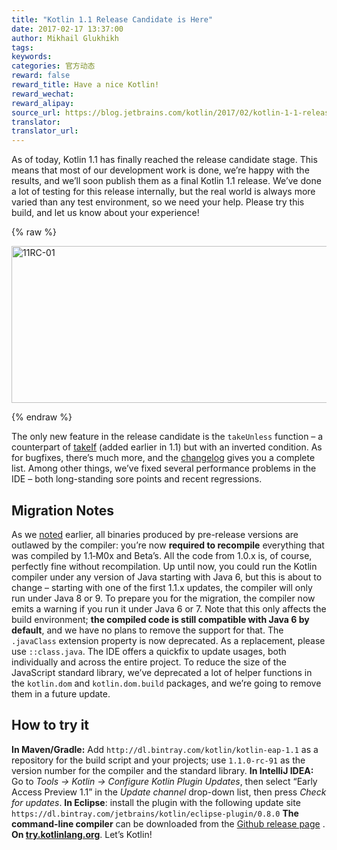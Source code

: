```yaml
---
title: "Kotlin 1.1 Release Candidate is Here"
date: 2017-02-17 13:37:00
author: Mikhail Glukhikh
tags:
keywords:
categories: 官方动态
reward: false
reward_title: Have a nice Kotlin!
reward_wechat:
reward_alipay:
source_url: https://blog.jetbrains.com/kotlin/2017/02/kotlin-1-1-release-candidate-is-here/
translator:
translator_url:
---
```


As of today, Kotlin 1.1 has finally reached the release candidate stage. This means that most of our development work is done, we’re happy with the results, and we’ll soon publish them as a final Kotlin 1.1 release. We’ve done a lot of testing for this release internally, but the real world is always more varied than any test environment, so we need your help. Please try this build, and let us know about your experience!

{% raw %}
<p><img alt="11RC-01" class="alignnone size-full wp-image-4599" height="251" src="https://d3nmt5vlzunoa1.cloudfront.net/kotlin/files/2017/02/11RC-01.png" width="1300"/><br/>
<span id="more-4589"></span></p>
{% endraw %}

The only new feature in the release candidate is the `takeUnless` function – a counterpart of [takeIf](https://kotlinlang.org/docs/reference/whatsnew11.html#takeif-and-also) (added earlier in 1.1) but with an inverted condition. As for bugfixes, there’s much more, and the [changelog](https://github.com/JetBrains/kotlin/blob/1.1-rc/ChangeLog.md) gives you a complete list. Among other things, we’ve fixed several performance problems in the IDE – both long-standing sore points and recent regressions.
## Migration Notes

As we [noted](https://blog.jetbrains.com/kotlin/2017/01/kotlin-1-1-beta-is-here/) earlier, all binaries produced by pre-release versions are outlawed by the compiler: you’re now **required to recompile** everything that was compiled by 1.1‑M0x and Beta’s. All the code from 1.0.x is, of course, perfectly fine without recompilation.
Up until now, you could run the Kotlin compiler under any version of Java starting with Java 6, but this is about to change – starting with one of the first 1.1.x updates, the compiler will only run under Java 8 or 9. To prepare you for the migration, the compiler now emits a warning if you run it under Java 6 or 7. Note that this only affects the build environment; **the compiled code is still compatible with Java 6 by default**, and we have no plans to remove the support for that.
The `.javaClass` extension property is now deprecated. As a replacement, please use `::class.java`. The IDE offers a quickfix to update usages, both individually and across the entire project.
To reduce the size of the JavaScript standard library, we’ve deprecated a lot of helper functions in the `kotlin.dom` and `kotlin.dom.build` packages, and we’re going to remove them in a future update.
## How to try it

**In Maven/Gradle:** Add `http://dl.bintray.com/kotlin/kotlin-eap-1.1` as a repository for the build script and your projects; use `1.1.0-rc-91` as the version number for the compiler and the standard library.
**In IntelliJ IDEA:** Go to <i>Tools → Kotlin → Configure Kotlin Plugin Updates</i>, then select “Early Access Preview 1.1” in the <i>Update channel</i> drop-down list, then press <i>Check for updates</i>.
**In Eclipse**: install the plugin with the following update site<br/>
`https://dl.bintray.com/jetbrains/kotlin/eclipse-plugin/0.8.0`
**The command-line compiler** can be downloaded from the [Github release page](https://github.com/JetBrains/kotlin/releases/tag/v1.1-rc) .
**On <a href="http://try.kotlinlang.org/">try.kotlinlang.org</a>**.
Let’s Kotlin!
